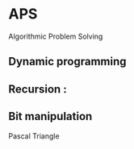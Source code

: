 # APS
Algorithmic Problem Solving

## Dynamic programming

## Recursion :

## Bit manipulation
Pascal Triangle
